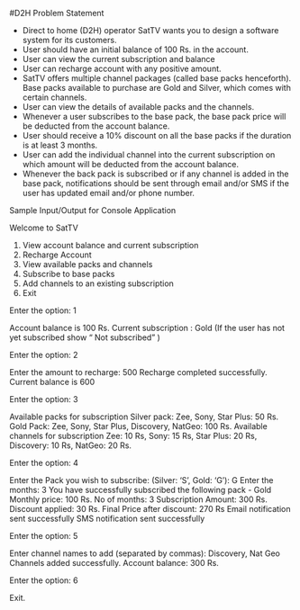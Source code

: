 #D2H Problem Statement

- Direct to home (D2H) operator SatTV wants you to design a software system for
its customers.
- User should have an initial balance of 100 Rs. in the account.
- User can view the current subscription and balance
- User can recharge account with any positive amount.
- SatTV offers multiple channel packages (called base packs henceforth). Base
packs available to purchase are Gold and Silver, which comes with certain
channels.
- User can view the details of available packs and the channels.
- Whenever a user subscribes to the base pack, the base pack price will be
deducted from the account balance.
- User should receive a 10% discount on all the base packs if the duration is at
least 3 months.
- User can add the individual channel into the current subscription on which
amount will be deducted from the account balance.
- Whenever the back pack is subscribed or if any channel is added in the base
pack, notifications should be sent through email and/or SMS if the user has
updated email and/or phone number.

Sample Input/Output for Console Application

Welcome to SatTV
1. View account balance and current subscription
2. Recharge Account
3. View available packs and channels
4. Subscribe to base packs
5. Add channels to an existing subscription
6. Exit

Enter the option: 1

Account balance is 100 Rs.
Current subscription : Gold (If the user has not yet subscribed show “ Not
subscribed” )

Enter the option: 2

Enter the amount to recharge: 500
Recharge completed successfully. Current balance is 600

Enter the option: 3

Available packs for subscription
Silver pack: Zee, Sony, Star Plus: 50 Rs.
Gold Pack: Zee, Sony, Star Plus, Discovery, NatGeo: 100 Rs.
Available channels for subscription
Zee: 10 Rs, Sony: 15 Rs, Star Plus: 20 Rs, Discovery: 10 Rs, NatGeo: 20 Rs.

Enter the option: 4

Enter the Pack you wish to subscribe: (Silver: ‘S’, Gold: ‘G’): G
Enter the months: 3
You have successfully subscribed the following pack - Gold
Monthly price: 100 Rs.
No of months: 3
Subscription Amount: 300 Rs.
Discount applied: 30 Rs.
Final Price after discount: 270 Rs
Email notification sent successfully
SMS notification sent successfully

Enter the option: 5

Enter channel names to add (separated by commas): Discovery, Nat Geo
Channels added successfully.
Account balance: 300 Rs.

Enter the option: 6

Exit.
